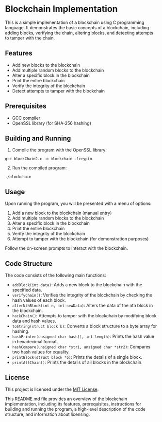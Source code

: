 
# Blockchain Implementation

This is a simple implementation of a blockchain using C programming language. It demonstrates the basic concepts of a blockchain, including adding blocks, verifying the chain, altering blocks, and detecting attempts to tamper with the chain.

## Features

- Add new blocks to the blockchain
- Add multiple random blocks to the blockchain
- Alter a specific block in the blockchain
- Print the entire blockchain
- Verify the integrity of the blockchain
- Detect attempts to tamper with the blockchain

## Prerequisites

- GCC compiler
- OpenSSL library (for SHA-256 hashing)

## Building and Running

1. Compile the program with the OpenSSL library:

```
gcc blockChain2.c -o blockchain -lcrypto
```

2. Run the compiled program:

```
./blockchain
```

## Usage

Upon running the program, you will be presented with a menu of options:

1. Add a new block to the blockchain (manual entry)
2. Add multiple random blocks to the blockchain
3. Alter a specific block in the blockchain
4. Print the entire blockchain
5. Verify the integrity of the blockchain
6. Attempt to tamper with the blockchain (for demonstration purposes)

Follow the on-screen prompts to interact with the blockchain.

## Code Structure

The code consists of the following main functions:

- `addBlock(int data)`: Adds a new block to the blockchain with the specified data.
- `verifyChain()`: Verifies the integrity of the blockchain by checking the hash values of each block.
- `alterNthBlock(int n, int newData)`: Alters the data of the nth block in the blockchain.
- `hackChain()`: Attempts to tamper with the blockchain by modifying block data and hash values.
- `toString(struct block b)`: Converts a block structure to a byte array for hashing.
- `hashPrinter(unsigned char hash[], int length)`: Prints the hash value in hexadecimal format.
- `hashCompare(unsigned char *str1, unsigned char *str2)`: Compares two hash values for equality.
- `printBlock(struct block *b)`: Prints the details of a single block.
- `printAllChain()`: Prints the details of all blocks in the blockchain.

## License

This project is licensed under the [MIT License](LICENSE).


This README.md file provides an overview of the blockchain implementation, including its features, prerequisites, instructions for building and running the program, a high-level description of the code structure, and information about licensing.
